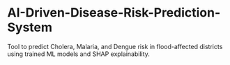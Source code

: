 # AI-Driven-Disease-Risk-Prediction-System
Tool to predict Cholera, Malaria, and Dengue risk in flood-affected districts using trained ML models and SHAP explainability.
